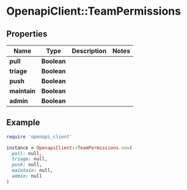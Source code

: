 # OpenapiClient::TeamPermissions

## Properties

| Name | Type | Description | Notes |
| ---- | ---- | ----------- | ----- |
| **pull** | **Boolean** |  |  |
| **triage** | **Boolean** |  |  |
| **push** | **Boolean** |  |  |
| **maintain** | **Boolean** |  |  |
| **admin** | **Boolean** |  |  |

## Example

```ruby
require 'openapi_client'

instance = OpenapiClient::TeamPermissions.new(
  pull: null,
  triage: null,
  push: null,
  maintain: null,
  admin: null
)
```

